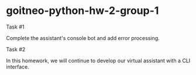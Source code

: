 # goitneo-python-hw-2-group-1

Task #1

Complete the assistant's console bot and add error processing.





Task #2​

In this homework, we will continue to develop our virtual assistant with a CLI interface.